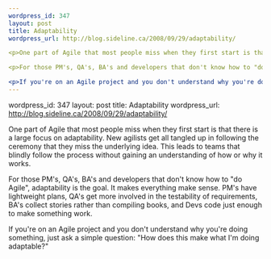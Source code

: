 ```yaml
--- 
wordpress_id: 347
layout: post
title: Adaptability
wordpress_url: http://blog.sideline.ca/2008/09/29/adaptability/

<p>One part of Agile that most people miss when they first start is that there is a large focus on adaptability.  New agilists get all tangled up in following the ceremony that they miss the underlying idea.  This leads to teams that blindly follow the process without gaining an understanding of how or why it works.</p>

<p>For those PM's, QA's, BA's and developers that don't know how to "do Agile", adaptability is the goal.  It makes everything make sense.  PM's have lightweight plans, QA's get more involved in the testability of requirements, BA's collect stories rather than compiling books, and Devs code just enough to make something work.</p>

<p>If you're on an Agile project and you don't understand why you're doing something, just ask a simple question:  "How does this make what I'm doing adaptable?"<p>
--- 
```

wordpress_id: 347
layout: post
title: Adaptability
wordpress_url: http://blog.sideline.ca/2008/09/29/adaptability/

<p>One part of Agile that most people miss when they first start is that there is a large focus on adaptability.  New agilists get all tangled up in following the ceremony that they miss the underlying idea.  This leads to teams that blindly follow the process without gaining an understanding of how or why it works.</p>

<p>For those PM's, QA's, BA's and developers that don't know how to "do Agile", adaptability is the goal.  It makes everything make sense.  PM's have lightweight plans, QA's get more involved in the testability of requirements, BA's collect stories rather than compiling books, and Devs code just enough to make something work.</p>

<p>If you're on an Agile project and you don't understand why you're doing something, just ask a simple question:  "How does this make what I'm doing adaptable?"<p>
